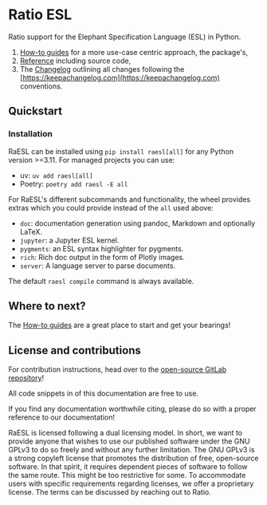 # Ratio ESL

Ratio support for the Elephant Specification Language (ESL) in Python.

1. [How-to guides](./how-to-guides/README.md) for a more use-case centric approach, the package's,
1. [Reference](./reference/README.md) including source code,
1. The [Changelog](./CHANGELOG.md) outlining all changes following the
   [https://keepachangelog.com](https://keepachangelog.com) conventions.

## Quickstart

### Installation

RaESL can be installed using `pip install raesl[all]` for any Python version >=3.11.
For managed projects you can use:

- uv: `uv add raesl[all]`
- Poetry: `poetry add raesl -E all`

For RaESL's different subcommands and functionality, the wheel provides extras which you could
provide instead of the `all` used above:

- `doc`: documentation generation using pandoc, Markdown and optionally LaTeX.
- `jupyter`: a Jupyter ESL kernel.
- `pygments`: an ESL syntax highlighter for pygments.
- `rich`: Rich doc output in the form of Plotly images.
- `server`: A language server to parse documents.

The default `raesl compile` command is always available.

## Where to next?

The [How-to guides](./how-to-guides/README.md) are a great place to start and get your bearings!

## License and contributions

For contribution instructions, head over to the [open-source GitLab
repository](https://gitlab.com/ratio-case-os/python/raesl)!

All code snippets in of this documentation are free to use.

If you find any documentation worthwhile citing, please do so with a proper reference to our
documentation!

RaESL is licensed following a dual licensing model. In short, we want to provide anyone that
wishes to use our published software under the GNU GPLv3 to do so freely and without any further
limitation. The GNU GPLv3 is a strong copyleft license that promotes the distribution of free,
open-source software. In that spirit, it requires dependent pieces of software to follow the same
route. This might be too restrictive for some. To accommodate users with specific requirements
regarding licenses, we offer a proprietary license. The terms can be discussed by reaching out to
Ratio.
